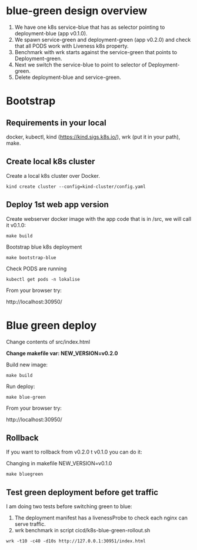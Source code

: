 # blue-green design overview

1. We have one k8s service-blue that has as selector pointing to deployment-blue (app v0.1.0).
2. We spawn service-green and deployment-green (app v0.2.0) and check that all PODS work with Liveness k8s property.
3. Benchmark with wrk starts against the service-green that points to Deployment-green.
4. Next we switch the service-blue to point to selector of Deployment-green.
5. Delete deployment-blue and service-green.

# Bootstrap
## Requirements in your local

docker, kubectl, kind (https://kind.sigs.k8s.io/), wrk (put it in your path), make.

## Create local k8s cluster
Create a local k8s cluster over Docker.

````
kind create cluster --config=kind-cluster/config.yaml
````
## Deploy 1st web app version
Create webserver docker image with the app code that is in /src, we will call it v0.1.0:
```
make build
```
Bootstrap blue k8s deployment
```
make bootstrap-blue
```
Check PODS are running
```
kubectl get pods -n lokalise
```
From your browser try:

http://localhost:30950/

# Blue green deploy

Change contents of src/index.html

**Change makefile var: NEW_VERSION=v0.2.0**

Build new image: 
```
make build
```
Run deploy:
```
make blue-green
```
From your browser try:

http://localhost:30950/

## Rollback

If you want to rollback from v0.2.0 t v0.1.0 you can do it:

Changing in makefile NEW_VERSION=v0.1.0

```
make bluegreen
```

## Test green deployment before get traffic
I am doing two tests before switching green to blue:

1. The deployment manifest has a livenessProbe to check each nginx can serve traffic.
2. wrk benchmark in script cicd/k8s-blue-green-rollout.sh
```
wrk -t10 -c40 -d10s http://127.0.0.1:30951/index.html
```

